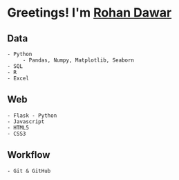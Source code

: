 # Greetings! I'm [Rohan Dawar][website]

## Data
	- Python
	     - Pandas, Numpy, Matplotlib, Seaborn
	- SQL	
	- R
	- Excel

## Web
	- Flask - Python
	- Javascript
	- HTML5
	- CSS3

## Workflow
	- Git & GitHub

[website]: https://www.rohandawar.com/
